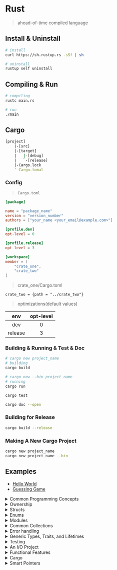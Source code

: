 # Rust

> ahead-of-time compiled language

## Install & Uninstall

```bash
# install
curl https://sh.rustup.rs -sSf | sh

# uninstall
rustup self uninstall
```

## Compiling & Run

```bash
# compiling
rustc main.rs

# run
./main
```

## Cargo

```bash
[project]
    |-[src]
    |-[target]
    |   |-[debug]
    |   `-[release]
    |-Cargo.lock
    `-Cargo.tomal

```

### Config

> `Cargo.toml`

```toml
[package]

name = "package_name"
version = "version_number"
authors = ["your_name <your_email@example.com>"]

[profile.dev]
opt-level = 0

[profile.release]
opt-level = 3

[workspace]
member = [
    "crate_one",
    "crate_two"
]
```

> crate_one/Cargo.toml

```tomal
crate_two = {path = "../crate_two"}
```

> optimizations(default values)

|env|opt-level|
|:---:|:---:|
|dev|0|
|release|3|

### Building & Running & Test & Doc

```bash
# cargo new project_name
# building
cargo build

# cargo new --bin project_name
# running
cargo run

cargo test

cargo doc --open
```

### Building for Release

```bash
cargo build --release
```

### Making A New Cargo Project

```bash
cargo new project_name
cargo new project_name --bin
```

## Examples

* [Hello World](./hello_world)
* [Guessing Game](./guessing_game)

<details>
<summary>Common Programming Concepts</summary>

* [Variables](./common_concepts/variables)
* [Data Types](./common_concepts/data_types)
* [Control flow - branches](./common_concepts/control_flow/control_flow_branches)
* [Control flow - loop](./common_concepts/control_flow/control_flow_loop)

</details>

<details>
<summary>Ownership</summary>

* [What is ownership](./ownership/ownership_what)
* [References & Borrowing](./ownership/ownership_references_borrowing)
* [Slice](./ownership/ownership_slices)

</details>

<details>
<summary>Structs</summary>

* [Defining Structs](./structs/defining_structs)
* [Example - Using Structs](./structs/rectangles)
* [Method Syntax](./structs/method_syntax)

</details>

<details>
<summary>Enums</summary>

* [Defining Enums](./enums/defining_enum)
* [Match](./enums/control_flow_match)
* [Control Flow - `if let`](./enums/if_let)

</details>

<details>
<summary>Modules</summary>

* [mod & Filesystem](./modules/mod_filesystem)
* [Controlling Visibility with `pub`](./modules/visibility_pub)
* [mod Demo](./modules/mod_demo)
* [Referring to Names in Different Modules](./modules/nested_modules)

</details>

<details>
<summary>Common Collections</summary>

* [Vectors](./common_collections/vectors)
* [Strings](./common_collections/strings)
* [Hash Maps](./common_collections/hash_maps)

</details>

<details>
<summary>Error handling</summary>

* [Unrecoverable Errors with `panic!`](./error_handling/unrecoverable_errors_panic)
* [Recoverable Errors with `Result`](./error_handling/recoverable_errors/)
* [To `panic!` or Not To `panic!`](./error_handling/panic_or_not_panic//)

</details>

<details>
<summary>Generic Types, Traits, and Lifetimes</summary>

* [Generic Data Types](./generic_types_traits_lifetimes/generic_data_types)
* [Traits](./generic_types_traits_lifetimes/traits)
* [Validating References with Lifetimes](./generic_types_traits_lifetimes/lifetime_syntax)

</details>

<details>
<summary>Testing</summary>

* [Writing tests](./testing/writing_tests)
* [Running tests](./testing/running_tests)
* [Test Organization](./testing/test_organization)

</details>

<details>
<summary>An I/O Project</summary>

* [Minigrep](./an_io_project/minigrep)

</details>

<details>
<summary>Functional Features</summary>

* [Closures](./functional_features/closures)
* [Iterators](./functional_features/iterators)

</details>

<details>
<summary>Cargo</summary>

* [Publishing a Crate](./cargo/publish_a_crate)
* [Demo](./cargo/art)

</details>

<details>
<summary>Smart Pointers</summary>

* [`Box<T>`](./smart_pointers/box_points)
* [`Deref`](./smart_pointers/deref_trait)
* [`Drop`](./smart_pointers/drop_trait)
* [`Rc<T>`](./smart_pointers/rc)

</details>